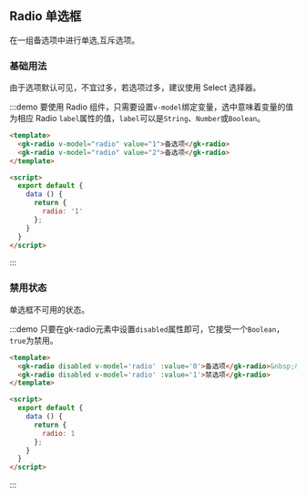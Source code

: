 ## Radio 单选框

在一组备选项中进行单选,互斥选项。

### 基础用法

由于选项默认可见，不宜过多，若选项过多，建议使用 Select 选择器。

:::demo 要使用 Radio 组件，只需要设置`v-model`绑定变量，选中意味着变量的值为相应 Radio `label`属性的值，`label`可以是`String`、`Number`或`Boolean`。

```html
<template>
  <gk-radio v-model="radio" value="1">备选项</gk-radio>
  <gk-radio v-model="radio" value="2">备选项</gk-radio>
</template>

<script>
  export default {
    data () {
      return {
        radio: '1'
      };
    }
  }
</script>
```
:::

### 禁用状态

单选框不可用的状态。

:::demo 只要在gk-radio元素中设置`disabled`属性即可，它接受一个`Boolean`，`true`为禁用。

```html
<template>
  <gk-radio disabled v-model='radio' :value='0'>备选项</gk-radio>&nbsp;&nbsp;&nbsp;&nbsp;
  <gk-radio disabled v-model='radio' :value='1'>禁选项</gk-radio>
</template>

<script>
  export default {
    data () {
      return {
        radio: 1
      };
    }
  }
</script>
```
:::